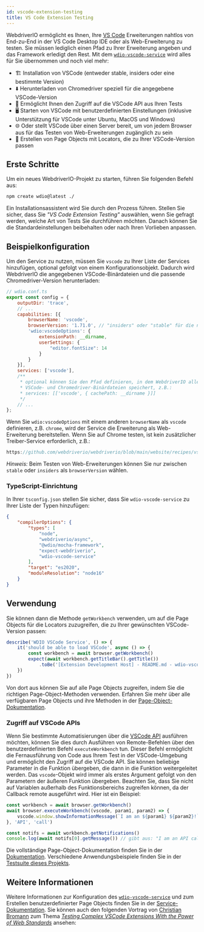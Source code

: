 ```yaml
---
id: vscode-extension-testing
title: VS Code Extension Testing
---
```


WebdriverIO ermöglicht es Ihnen, Ihre [VS Code](https://code.visualstudio.com/) Erweiterungen nahtlos von End-zu-End in der VS Code Desktop IDE oder als Web-Erweiterung zu testen. Sie müssen lediglich einen Pfad zu Ihrer Erweiterung angeben und das Framework erledigt den Rest. Mit dem [`wdio-vscode-service`](https://www.npmjs.com/package/wdio-vscode-service) wird alles für Sie übernommen und noch viel mehr:

- 🏗️ Installation von VSCode (entweder stable, insiders oder eine bestimmte Version)
- ⬇️ Herunterladen von Chromedriver speziell für die angegebene VSCode-Version
- 🚀 Ermöglicht Ihnen den Zugriff auf die VSCode API aus Ihren Tests
- 🖥️ Starten von VSCode mit benutzerdefinierten Einstellungen (inklusive Unterstützung für VSCode unter Ubuntu, MacOS und Windows)
- 🌐 Oder stellt VSCode über einen Server bereit, um von jedem Browser aus für das Testen von Web-Erweiterungen zugänglich zu sein
- 📔 Erstellen von Page Objects mit Locators, die zu Ihrer VSCode-Version passen

## Erste Schritte

Um ein neues WebdriverIO-Projekt zu starten, führen Sie folgenden Befehl aus:

```sh
npm create wdio@latest ./
```

Ein Installationsassistent wird Sie durch den Prozess führen. Stellen Sie sicher, dass Sie _"VS Code Extension Testing"_ auswählen, wenn Sie gefragt werden, welche Art von Tests Sie durchführen möchten. Danach können Sie die Standardeinstellungen beibehalten oder nach Ihren Vorlieben anpassen.

## Beispielkonfiguration

Um den Service zu nutzen, müssen Sie `vscode` zu Ihrer Liste der Services hinzufügen, optional gefolgt von einem Konfigurationsobjekt. Dadurch wird WebdriverIO die angegebenen VSCode-Binärdateien und die passende Chromedriver-Version herunterladen:

```js
// wdio.conf.ts
export const config = {
    outputDir: 'trace',
    // ...
    capabilities: [{
        browserName: 'vscode',
        browserVersion: '1.71.0', // "insiders" oder "stable" für die neueste VSCode-Version
        'wdio:vscodeOptions': {
            extensionPath: __dirname,
            userSettings: {
                "editor.fontSize": 14
            }
        }
    }],
    services: ['vscode'],
    /**
     * optional können Sie den Pfad definieren, in dem WebdriverIO alle
     * VSCode- und Chromedriver-Binärdateien speichert, z.B.:
     * services: [['vscode', { cachePath: __dirname }]]
     */
    // ...
};
```

Wenn Sie `wdio:vscodeOptions` mit einem anderen `browserName` als `vscode` definieren, z.B. `chrome`, wird der Service die Erweiterung als Web-Erweiterung bereitstellen. Wenn Sie auf Chrome testen, ist kein zusätzlicher Treiber-Service erforderlich, z.B.:

```js reference useHTTPS
https://github.com/webdriverio/webdriverio/blob/main/website/recipes/vscode-extension/chrome.js
```

_Hinweis:_ Beim Testen von Web-Erweiterungen können Sie nur zwischen `stable` oder `insiders` als `browserVersion` wählen.

### TypeScript-Einrichtung

In Ihrer `tsconfig.json` stellen Sie sicher, dass Sie `wdio-vscode-service` zu Ihrer Liste der Typen hinzufügen:

```json
{
    "compilerOptions": {
        "types": [
            "node",
            "webdriverio/async",
            "@wdio/mocha-framework",
            "expect-webdriverio",
            "wdio-vscode-service"
        ],
        "target": "es2020",
        "moduleResolution": "node16"
    }
}
```

## Verwendung

Sie können dann die Methode `getWorkbench` verwenden, um auf die Page Objects für die Locators zuzugreifen, die zu Ihrer gewünschten VSCode-Version passen:

```ts
describe('WDIO VSCode Service', () => {
    it('should be able to load VSCode', async () => {
        const workbench = await browser.getWorkbench()
        expect(await workbench.getTitleBar().getTitle())
            .toBe('[Extension Development Host] - README.md - wdio-vscode-service - Visual Studio Code')
    })
})
```

Von dort aus können Sie auf alle Page Objects zugreifen, indem Sie die richtigen Page-Object-Methoden verwenden. Erfahren Sie mehr über alle verfügbaren Page Objects und ihre Methoden in der [Page-Object-Dokumentation](https://webdriverio-community.github.io/wdio-vscode-service/).

### Zugriff auf VSCode APIs

Wenn Sie bestimmte Automatisierungen über die [VSCode API](https://code.visualstudio.com/api/references/vscode-api) ausführen möchten, können Sie dies durch Ausführen von Remote-Befehlen über den benutzerdefinierten Befehl `executeWorkbench` tun. Dieser Befehl ermöglicht die Fernausführung von Code aus Ihrem Test in der VSCode-Umgebung und ermöglicht den Zugriff auf die VSCode API. Sie können beliebige Parameter in die Funktion übergeben, die dann in die Funktion weitergeleitet werden. Das `vscode`-Objekt wird immer als erstes Argument gefolgt von den Parametern der äußeren Funktion übergeben. Beachten Sie, dass Sie nicht auf Variablen außerhalb des Funktionsbereichs zugreifen können, da der Callback remote ausgeführt wird. Hier ist ein Beispiel:

```ts
const workbench = await browser.getWorkbench()
await browser.executeWorkbench((vscode, param1, param2) => {
    vscode.window.showInformationMessage(`I am an ${param1} ${param2}!`)
}, 'API', 'call')

const notifs = await workbench.getNotifications()
console.log(await notifs[0].getMessage()) // gibt aus: "I am an API call!"
```

Die vollständige Page-Object-Dokumentation finden Sie in der [Dokumentation](https://webdriverio-community.github.io/wdio-vscode-service/modules.html). Verschiedene Anwendungsbeispiele finden Sie in der [Testsuite dieses Projekts](https://github.com/webdriverio-community/wdio-vscode-service/blob/main/test/specs).

## Weitere Informationen

Weitere Informationen zur Konfiguration des [`wdio-vscode-service`](https://www.npmjs.com/package/wdio-vscode-service) und zum Erstellen benutzerdefinierter Page Objects finden Sie in der [Service-Dokumentation](/docs/wdio-vscode-service). Sie können auch den folgenden Vortrag von [Christian Bromann](https://twitter.com/bromann) zum Thema [_Testing Complex VSCode Extensions With the Power of Web Standards_](https://www.youtube.com/watch?v=PhGNTioBUiU) ansehen:

<LiteYouTubeEmbed id="PhGNTioBUiU" title="Testing Complex VSCode Extensions With the Power of Web Standards" />
